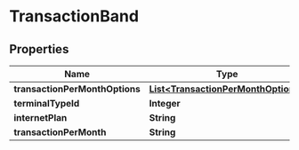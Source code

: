 
# TransactionBand

## Properties
Name | Type | Description | Notes
------------ | ------------- | ------------- | -------------
**transactionPerMonthOptions** | [**List&lt;TransactionPerMonthOptions&gt;**](TransactionPerMonthOptions.md) |  |  [optional]
**terminalTypeId** | **Integer** |  |  [optional]
**internetPlan** | **String** |  |  [optional]
**transactionPerMonth** | **String** |  |  [optional]



